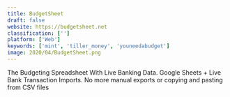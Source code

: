 ```yaml
---
title: BudgetSheet
draft: false 
website: https://budgetsheet.net
classification: ['']
platform: ['Web']
keywords: ['mint', 'tiller_money', 'youneedabudget']
image: 2020/04/BudgetSheet.png
---
```

The Budgeting Spreadsheet With Live Banking Data. Google Sheets + Live Bank Transaction Imports. No more manual exports or copying and pasting from CSV files